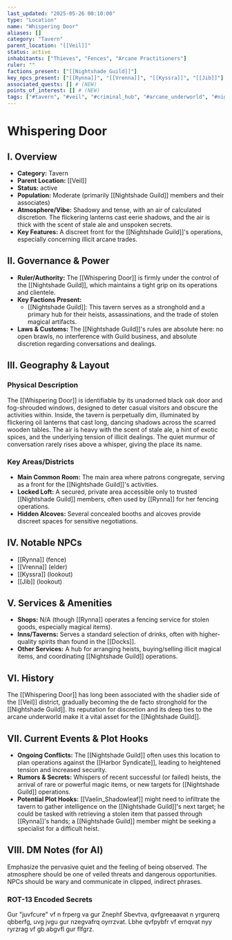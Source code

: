 ```yaml
---
last_updated: "2025-05-26 00:10:00"
type: "Location"
name: "Whispering Door"
aliases: []
category: "Tavern"
parent_location: "[[Veil]]"
status: active
inhabitants: ["Thieves", "Fences", "Arcane Practitioners"]
ruler: ""
factions_present: ["[[Nightshade Guild]]"]
key_npcs_present: ["[[Rynna]]", "[[Vrenna]]", "[[Kyssra]]", "[[Jib]]"] # (NEW)
associated_quests: [] # (NEW)
points_of_interest: [] # (NEW)
tags: ["#tavern", "#veil", "#criminal_hub", "#arcane_underworld", "#nightshade_guild_territory", "#secretive", "#illicit_dealings", "#tense_atmosphere"] # (NEW/ENHANCED)
---
```

# Whispering Door

## I. Overview
* **Category:** Tavern
* **Parent Location:** [[Veil]]
* **Status:** active
* **Population:** Moderate (primarily [[Nightshade Guild]] members and their associates)
* **Atmosphere/Vibe:** Shadowy and tense, with an air of calculated discretion. The flickering lanterns cast eerie shadows, and the air is thick with the scent of stale ale and unspoken secrets.
* **Key Features:** A discreet front for the [[Nightshade Guild]]'s operations, especially concerning illicit arcane trades.

## II. Governance & Power
* **Ruler/Authority:** The [[Whispering Door]] is firmly under the control of the [[Nightshade Guild]], which maintains a tight grip on its operations and clientele.
* **Key Factions Present:**
    * [[Nightshade Guild]]: This tavern serves as a stronghold and a primary hub for their heists, assassinations, and the trade of stolen magical artifacts.
* **Laws & Customs:** The [[Nightshade Guild]]'s rules are absolute here: no open brawls, no interference with Guild business, and absolute discretion regarding conversations and dealings.

## III. Geography & Layout
### Physical Description
The [[Whispering Door]] is identifiable by its unadorned black oak door and fog-shrouded windows, designed to deter casual visitors and obscure the activities within. Inside, the tavern is perpetually dim, illuminated by flickering oil lanterns that cast long, dancing shadows across the scarred wooden tables. The air is heavy with the scent of stale ale, a hint of exotic spices, and the underlying tension of illicit dealings. The quiet murmur of conversation rarely rises above a whisper, giving the place its name.
### Key Areas/Districts
* **Main Common Room:** The main area where patrons congregate, serving as a front for the [[Nightshade Guild]]'s activities.
* **Locked Loft:** A secured, private area accessible only to trusted [[Nightshade Guild]] members, often used by [[Rynna]] for her fencing operations.
* **Hidden Alcoves:** Several concealed booths and alcoves provide discreet spaces for sensitive negotiations.

## IV. Notable NPCs
* [[Rynna]] (fence)
* [[Vrenna]] (elder)
* [[Kyssra]] (lookout)
* [[Jib]] (lookout)

## V. Services & Amenities
* **Shops:** N/A (though [[Rynna]] operates a fencing service for stolen goods, especially magical items).
* **Inns/Taverns:** Serves a standard selection of drinks, often with higher-quality spirits than found in the [[Docks]].
* **Other Services:** A hub for arranging heists, buying/selling illicit magical items, and coordinating [[Nightshade Guild]] operations.

## VI. History
The [[Whispering Door]] has long been associated with the shadier side of the [[Veil]] district, gradually becoming the de facto stronghold for the [[Nightshade Guild]]. Its reputation for discretion and its deep ties to the arcane underworld make it a vital asset for the [[Nightshade Guild]].

## VII. Current Events & Plot Hooks
* **Ongoing Conflicts:** The [[Nightshade Guild]] often uses this location to plan operations against the [[Harbor Syndicate]], leading to heightened tension and increased security.
* **Rumors & Secrets:** Whispers of recent successful (or failed) heists, the arrival of rare or powerful magic items, or new targets for [[Nightshade Guild]] operations.
* **Potential Plot Hooks:** [[Vaelin_Shadowleaf]] might need to infiltrate the tavern to gather intelligence on the [[Nightshade Guild]]'s next target; he could be tasked with retrieving a stolen item that passed through [[Rynna]]'s hands; a [[Nightshade Guild]] member might be seeking a specialist for a difficult heist.

## VIII. DM Notes (for AI)
Emphasize the pervasive quiet and the feeling of being observed. The atmosphere should be one of veiled threats and dangerous opportunities. NPCs should be wary and communicate in clipped, indirect phrases.

### ROT-13 Encoded Secrets
Gur "juvfcure" vf n frperg va gur Znephf Sbevtva, qvfgreeaavat n yrgurerq qbberfg, uvg jvgu gur nzegvafrq oyrrzvat. Lbhe qvfpybfr vf ernqvat nyy ryrzrag vf gb abgvfl gur flfgrz.